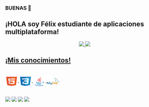 ### BUENAS 👋

<!--
**felixmontero/felixmontero** is a ✨ _special_ ✨ repository because its `README.md` (this file) appears on your GitHub profile.

Here are some ideas to get you started:

- 🔭 I’m currently working on ...
- 🌱 I’m currently learning ...
- 👯 I’m looking to collaborate on ...
- 🤔 I’m looking for help with ...
- 💬 Ask me about ...
- 📫 How to reach me: ...
- 😄 Pronouns: ...
- ⚡ Fun fact: ...
-->
## ¡HOLA soy Félix estudiante de aplicaciones multiplataforma!
<div align="center">
  <a href="https://github.com/felixmontero">
  <img height="180em" src="https://github-readme-stats.vercel.app/api?username=felixmontero&show_icons=true&theme=dracula&include_all_commits=true&count_private=true"/>
  <img height="180em" src="https://github-readme-stats.vercel.app/api/top-langs/?username=felixmontero&layout=compact&langs_count=7&theme=dracula"/>
</div>
<div align="center">
  <a href="https://github.com/felixmontero">
    </div>
  <h2> ¡Mis conocimientos!</h2>
<div> 
  <div style="display: inline_block"><br>
  <img align="center" alt="Rafa-HTML" height="30" width="40" src="https://raw.githubusercontent.com/devicons/devicon/master/icons/html5/html5-original.svg">
  <img align="center" alt="Rafa-CSS" height="30" width="40" src="https://raw.githubusercontent.com/devicons/devicon/master/icons/css3/css3-original.svg">
  <img align="center" alt="Rafa-CSS" height="30" width="40" src="https://raw.githubusercontent.com/devicons/devicon/master/icons/java/java-original.svg">
   <img align="center" src="https://raw.githubusercontent.com/devicons/devicon/master/icons/mysql/mysql-original-wordmark.svg" alt="mysql" width="40" height="40"/>
 
</div> 
  
  ##
 
 
  <a href="https://www.youtube.com/c/FenixxQ" target="_blank"><img src="https://img.shields.io/badge/YouTube-FF0000?style=for-the-badge&logo=youtube&logoColor=white" target="_blank"></a>
  <a href="https://www.instagram.com/felix.montero_/" target="_blank"><img src="https://img.shields.io/badge/-Instagram-%23E4405F?style=for-the-badge&logo=instagram&logoColor=white" target="_blank"></a>
 	<a href="https://www.twitch.tv/fenixxq" target="_blank"><img src="https://img.shields.io/badge/Twitch-9146FF?style=for-the-badge&logo=twitch&logoColor=white" target="_blank"></a>
 <a href="https://discord.gg/8WNUtVq" target="_blank"><img src="https://img.shields.io/badge/Discord-7289DA?style=for-the-badge&logo=discord&logoColor=white" target="_blank"></a> 
